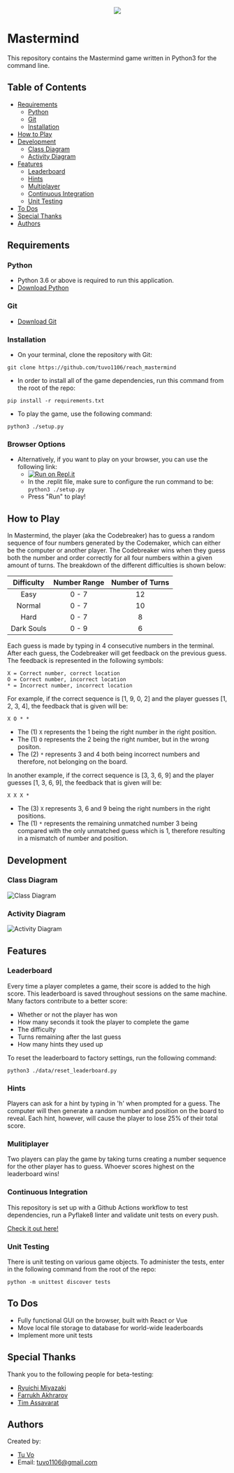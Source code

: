 <p align="center">
  <img src="https://miro.medium.com/max/700/0*4xohKyVpcqZPmT9y.png">
</p>

# Mastermind

This repository contains the Mastermind game written in Python3 for the command line.

## Table of Contents

- [Requirements](#requirements)
  - [Python](#python)
  - [Git](#git)
  - [Installation](#installation)
- [How to Play](#how-to-play)
- [Development](#development)
  - [Class Diagram](#class-diagram)
  - [Activity Diagram](#activity-diagram)
- [Features](#features)
  - [Leaderboard](#leaderboard)
  - [Hints](#hints)
  - [Multiplayer](#multiplayer)
  - [Continuous Integration](#continuous-integration)
  - [Unit Testing](#unit-testing)
- [To Dos](#to-dos)
- [Special Thanks](#special-thanks)
- [Authors](#authors)

## Requirements

### Python

- Python 3.6 or above is required to run this application.
- [Download Python](https://www.python.org/downloads/)

### Git

- [Download Git](https://git-scm.com/downloads)

### Installation

- On your terminal, clone the repository with Git:

`git clone https://github.com/tuvo1106/reach_mastermind`

- In order to install all of the game dependencies, run this command from the root of the repo:

`pip install -r requirements.txt`

- To play the game, use the following command:

`python3 ./setup.py`

### Browser Options

- Alternatively, if you want to play on your browser, you can use the following link:
  - [![Run on Repl.it](https://repl.it/badge/github/tuvo1106/reach_mastermind)](https://repl.it/github/tuvo1106/reach_mastermind)
  - In the .replit file, make sure to configure the run command to be:
    `python3 ./setup.py`
  - Press "Run" to play!

## How to Play

In Mastermind, the player (aka the Codebreaker) has to guess a random
sequence of four numbers generated by the Codemaker, which can either be
the computer or another player. The Codebreaker wins when they guess both
the number and order correctly for all four numbers within a given amount
of turns. The breakdown of the different difficulties is shown below:

| Difficulty | Number Range | Number of Turns |
| :--------: | :----------: | :-------------: |
|    Easy    |    0 - 7     |       12        |
|   Normal   |    0 - 7     |       10        |
|    Hard    |    0 - 7     |        8        |
| Dark Souls |    0 - 9     |        6        |

Each guess is made by typing in 4 consecutive numbers in the terminal.
After each guess, the Codebreaker will get feedback on the previous
guess. The feedback is represented in the following symbols:

```
X = Correct number, correct location
O = Correct number, incorrect location
* = Incorrect number, incorrect location
```

For example, if the correct sequence is [1, 9, 0, 2] and the player guesses
[1, 2, 3, 4], the feedback that is given will be:

`X O * *`

- The (1) `X` represents the 1 being the right number in the right position.
- The (1) `O` represents the 2 being the right number, but in the wrong positon.
- The (2) `*` represents 3 and 4 both being incorrect numbers and therefore, not
  belonging on the board.

In another example, if the correct sequence is [3, 3, 6, 9] and the player
guesses [1, 3, 6, 9], the feedback that is given will be:

`X X X *`

- The (3) `X` represents 3, 6 and 9 being the right numbers in the right
  positions.
- The (1) `*` represents the remaining unmatched number 3 being compared with
  the only unmatched guess which is 1, therefore resulting in a mismatch of
  number and position.

## Development

### Class Diagram

![Class Diagram](/data/img/mastermind.png "Mastermind Class Diagram")

### Activity Diagram

![Activity Diagram](/data/img/mastermind_activity.png "Mastermind Activity Diagram")

## Features

### Leaderboard

Every time a player completes a game, their score is added to the high score.
This leaderboard is saved throughout sessions on the same machine. Many factors
contribute to a better score:

- Whether or not the player has won
- How many seconds it took the player to complete the game
- The difficulty
- Turns remaining after the last guess
- How many hints they used up

To reset the leaderboard to factory settings, run the following command:

`python3 ./data/reset_leaderboard.py`

### Hints

Players can ask for a hint by typing in 'h' when prompted for a guess. The
computer will then generate a random number and position on the board to
reveal.
Each hint, however, will cause the player to lose 25% of their total score.

### Mulitiplayer

Two players can play the game by taking turns creating a number sequence for the
other player has to guess. Whoever scores highest on the leaderboard wins!

### Continuous Integration

This repository is set up with a Github Actions workflow to test dependencies,
run a Pyflake8 linter and validate unit tests on every push.

[Check it out here!](./.github/workflows/mastermind.yml)

### Unit Testing

There is unit testing on various game objects. To administer the tests, enter
in the following command from the root of the repo:

`python -m unittest discover tests`

## To Dos

- Fully functional GUI on the browser, built with React or Vue
- Move local file storage to database for world-wide leaderboards
- Implement more unit tests

## Special Thanks

Thank you to the following people for beta-testing:
- [Ryuichi Miyazaki](https://github.com/rmiyazaki6499)
- [Farrukh Akhrarov](https://github.com/narnat)
- [Tim Assavarat](https://github.com/tassavarat)

## Authors

Created by:

- [Tu Vo](https://github.com/tuvo1106)
- Email: tuvo1106@gmail.com
